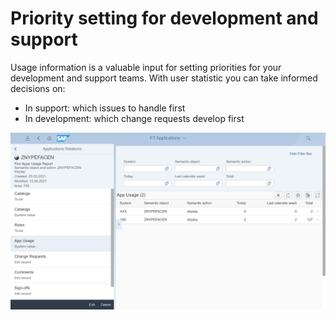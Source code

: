 # Priority setting for development and support

Usage information is a valuable input for setting priorities for your development and support teams. With user statistic you can take informed decisions on:

- In support: which issues to handle first
- In development: which change requests develop first

[![](res/one-app-usage.png)](res/one-app-usage.png)